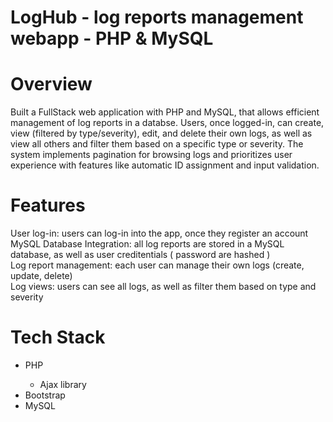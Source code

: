 # LogHub - log reports management webapp - PHP & MySQL

<h1> Overview </h1>
<div> Built a FullStack web application with PHP and MySQL, that allows efficient management of log reports in a databse. Users, once logged-in, can create, view (filtered by type/severity), edit, and delete their own logs, as well as view all others and filter them based on a specific type or severity. The system implements pagination for browsing logs and prioritizes user experience with features like automatic ID assignment and input validation.   </div>

<h1> Features </h1>
<div>
 <bold> User log-in: </bold>
 users can log-in into the app, once they register an account
</div>
<div>
 <bold>
  MySQL Database Integration: 
 </bold>
  all log reports are stored in a MySQL database, as well as user creditentials ( password are hashed )
</div>
<div>
 <bold>
  Log report management: 
 </bold>
 each user can manage their own logs (create, update, delete)
</div>
<div>
 <bold>
  Log views: 
 </bold>
  users can see all logs, as well as filter them based on type and severity
</div>

<h1> Tech Stack </h1>
<ul>
 <li>PHP</li>
 <ul>
  <li>Ajax library</li>
 </ul>
 <li>Bootstrap</li>
 <li>MySQL</li>
</ul>

 
